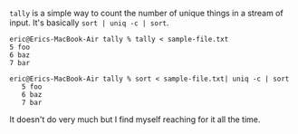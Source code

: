`tally` is a simple way to count the number of unique things in a stream of input.  It's basically `sort | uniq -c | sort`.

```
eric@Erics-MacBook-Air tally % tally < sample-file.txt
5 foo
6 baz
7 bar

eric@Erics-MacBook-Air tally % sort < sample-file.txt| uniq -c | sort
   5 foo
   6 baz
   7 bar
```

It doesn't do very much but I find myself reaching for it all the time.
